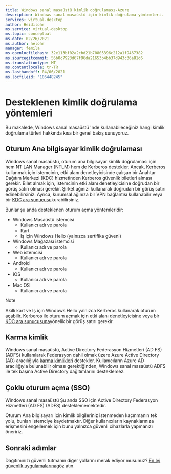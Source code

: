 ```yaml
---
title: Windows sanal masaüstü kimlik doğrulaması-Azure
description: Windows sanal masaüstü için kimlik doğrulama yöntemleri.
services: virtual-desktop
author: Heidilohr
ms.service: virtual-desktop
ms.topic: conceptual
ms.date: 02/26/2021
ms.author: helohr
manager: femila
ms.openlocfilehash: 32e113bf02a2cbd21b70805396c212a1f9467382
ms.sourcegitcommit: 56b0c7923d67f96da21653b4bb37d943c36a81d6
ms.translationtype: MT
ms.contentlocale: tr-TR
ms.lasthandoff: 04/06/2021
ms.locfileid: "106448245"
---
```

# <a name="supported-authentication-methods"></a>Desteklenen kimlik doğrulama yöntemleri

Bu makalede, Windows sanal masaüstü 'nde kullanabileceğiniz hangi kimlik doğrulama türleri hakkında kısa bir genel bakış sunuyoruz.

## <a name="session-host-authentication"></a>Oturum Ana bilgisayar kimlik doğrulaması

Windows sanal masaüstü, oturum ana bilgisayar kimlik doğrulaması için hem NT LAN Manager (NTLM) hem de Kerberos destekler. Ancak, Kerberos kullanmak için istemcinin, etki alanı denetleyicisinde çalışan bir Anahtar Dağıtım Merkezi (KDC) hizmetinden Kerberos güvenlik biletleri alması gerekir. Bilet almak için, istemcinin etki alanı denetleyicisine doğrudan bir görüş satırı olması gerekir. Şirket ağınızı kullanarak doğrudan bir görüş satırı edinebilirsiniz. Ayrıca, kurumsal ağınıza bir VPN bağlantısı kullanabilir veya bir [KDC ara sunucusu](key-distribution-center-proxy.md)kurabilirsiniz.

Bunlar şu anda desteklenen oturum açma yöntemleridir:

- Windows Masaüstü istemcisi
    - Kullanıcı adı ve parola
    - Kart
    - Iş için Windows Hello (yalnızca sertifika güveni)
- Windows Mağazası istemcisi
    - Kullanıcı adı ve parola
- Web istemcisi
    - Kullanıcı adı ve parola
- Android
    - Kullanıcı adı ve parola
- iOS
    - Kullanıcı adı ve parola
- Mac OS
    - Kullanıcı adı ve parola

>[!NOTE]
>Akıllı kart ve Iş için Windows Hello yalnızca Kerberos kullanarak oturum açabilir. Kerberos ile oturum açmak için etki alanı denetleyicisine veya bir [KDC ara sunucusuna](key-distribution-center-proxy.md)yönelik bir görüş satırı gerekir.

## <a name="hybrid-identity"></a>Karma kimlik

Windows sanal masaüstü, Active Directory Federasyon Hizmetleri (AD FS) (ADFS) kullanılarak Federasyon dahil olmak üzere Azure Active Directory (AD) aracılığıyla [karma kimlikleri](../active-directory/hybrid/whatis-hybrid-identity.md) destekler. Kullanıcıların Azure AD aracılığıyla bulunabilir olması gerektiğinden, Windows sanal masaüstü ADFS ile tek başına Active Directory dağıtımlarını desteklemez.

## <a name="single-sign-on-sso"></a>Çoklu oturum açma (SSO)

Windows sanal masaüstü Şu anda SSO için Active Directory Federasyon Hizmetleri (AD FS) (ADFS) desteklememektedir.

Oturum Ana bilgisayarı için kimlik bilgileriniz istenmeden kaçınmanın tek yolu, bunları istemciye kaydetmaktır. Diğer kullanıcıların kaynaklarınıza erişmesini engellemek için bunu yalnızca güvenli cihazlarla yapmanızı öneririz.

## <a name="next-steps"></a>Sonraki adımlar

Dağıtımınızı güvenli tutmanın diğer yollarını merak ediyor musunuz? [En Iyi güvenlik uygulamalarına](security-guide.md)göz atın.
